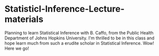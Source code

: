 # Statisticl-Inference-Lecture-materials
Planning to learn Statistical Inference with B. Caffo, from the Public Health Department of Johns Hopkins University. I'm thrilled to be in this class and hope learn much from such a erudite scholar in Statistical Inference.
Wow! Here we go!
